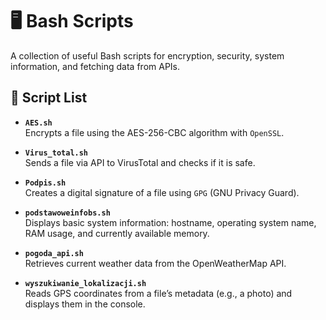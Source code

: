# 🖥️ Bash Scripts

A collection of useful Bash scripts for encryption, security, system information, and fetching data from APIs.

## 📜 Script List

- **`AES.sh`**  
  Encrypts a file using the AES-256-CBC algorithm with `OpenSSL`.

- **`Virus_total.sh`**  
  Sends a file via API to VirusTotal and checks if it is safe.
- **`Podpis.sh`**  
  Creates a digital signature of a file using `GPG` (GNU Privacy Guard).

- **`podstawoweinfobs.sh`**  
  Displays basic system information: hostname, operating system name, RAM usage, and currently available memory.

- **`pogoda_api.sh`**  
  Retrieves current weather data from the OpenWeatherMap API.

- **`wyszukiwanie_lokalizacji.sh`**  
  Reads GPS coordinates from a file’s metadata (e.g., a photo) and displays them in the console.
